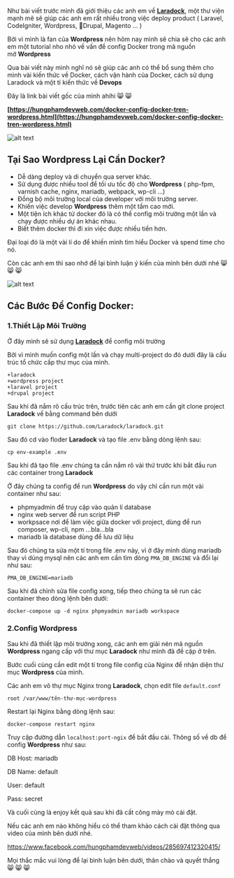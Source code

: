 Như bài viết trước mình đã giới thiệu các anh em về <strong><a href="https://hungphamdevweb.com/laravel-vai-phut-tim-hieu-laradock.html">Laradock</a></strong>, một thư viện mạnh mẽ sẽ giúp các anh em rất nhiều trong việc deploy product ( Laravel, CodeIgniter, Wordpress, Drupal, Magento ... )

Bởi vì mình là fan của <strong>Wordpress</strong> nên hôm nay mình sẽ chia sẽ cho các anh em một tutorial nho nhỏ về vấn đề config Docker trong mã nguồn mở <strong>Wordpress</strong>

Qua bài viết này mình nghĩ nó sẽ giúp các anh có thể bổ sung thêm cho mình vài kiến thức về Docker, cách vận hành của Docker, cách sử dụng Laradock và một tí kiến thức về <strong>Devops</strong>

Đây là link bài viết gốc của mình ahihi :smile_cat: :smile_cat:

**[https://hungphamdevweb.com/docker-config-docker-tren-wordpress.html](https://hungphamdevweb.com/docker-config-docker-tren-wordpress.html)**

![alt text](https://s3-ap-southeast-1.amazonaws.com/kipalog.com/x6dcxzh69i_config-docker-tren-wordpress.jpg)
<h2>Tại Sao Wordpress Lại Cần Docker?</h2>
<ul>
 	<li>Dễ dàng deploy và di chuyển qua server khác.</li>
 	<li>Sử dụng được nhiều tool để tối ưu tốc độ cho <strong>Wordpress</strong> ( php-fpm, varnish cache, nginx, mariadb, webpack, wp-cli ...)</li>
 	<li>Đồng bộ môi trường local của developer với môi trường server.</li>
 	<li>Khiến việc develop <strong>Wordpress</strong> thêm một tầm cao mới.</li>
 	<li>Một tiện ích khác từ docker đó là có thể config môi trường một lần và chạy được nhiều dự án khác nhau.</li>
 	<li>Biết thêm docker thì đi xin việc được nhiều tiền hơn.</li>
</ul>
Đại loại đó là một vài lí do để khiến mình tìm hiểu Docker và spend time cho nó.

Còn các anh em thì sao nhớ để lại bình luận ý kiến của mình bên dưới nhé :smile_cat: :smile_cat: :smile_cat:

![alt text](https://s3-ap-southeast-1.amazonaws.com/kipalog.com/ecej7r48f1_docker-compose.jpg)
<h2>Các Bước Để Config Docker:</h2>
<h3>1.Thiết Lập Môi Trường</h3>
Ở đây mình sẽ sử dụng <a href="https://hungphamdevweb.com/laravel-vai-phut-tim-hieu-laradock.html"><strong>Laradock</strong></a> để config môi trường

Bởi vì mình muốn config một lần và chạy multi-project do đó dưới đây là cấu trúc tổ chức cấp thư mục của mình.
```
+laradock
+wordpress project
+laravel project
+drupal project
```
Sau khi đã nắm rõ cấu trúc trên, trước tiên các anh em cần git clone project <strong>Laradock</strong> về bằng command bên dưới
```
git clone https://github.com/Laradock/laradock.git
```
Sau đó cd vào floder <strong>Laradock</strong> và tạo file .env bằng dòng lệnh sau:
```
cp env-example .env
```
Sau khi đã tạo file .env chúng ta cần nắm rõ vài thứ trước khi bắt đầu run các container trong <strong>Laradock</strong>

Ở đây chúng ta config để run <strong>Wordpress</strong> do vậy chỉ cần run một vài container như sau:
<ul>
 	<li>phpmyadmin để truy cập vào quản lí database</li>
 	<li>nginx web server để run script PHP</li>
 	<li>workpsace nơi để làm việc giữa docker với project, dùng để run composer, wp-cli, npm ...bla...bla</li>
 	<li>mariadb là database dùng để lưu dữ liệu</li>
</ul>
Sau đó chúng ta sửa một tí trong file .env này, vì ở đây mình dùng mariadb thay vì dùng mysql nên các anh em cần tìm dòng <code>PMA_DB_ENGINE</code> và đổi lại như sau:

```
PMA_DB_ENGINE=mariadb
```

Sau khi đã chỉnh sửa file config xong, tiếp theo chúng ta sẽ run các container theo dòng lệnh bên dưới:

```
docker-compose up -d nginx phpmyadmin mariadb workspace
```

<h3>2.Config Wordpress</h3>
Sau khi đã thiết lập môi trường xong, các anh em giải nén mã nguồn <strong>Wordpress</strong> ngang cấp với thư mục <strong>Laradock</strong> như mình đã đề cập ở trên.

Bước cuối cùng cần edit một tí trong file config của Nginx để nhận diện thư mục <strong>Wordpress</strong> của mình.

Các anh em vô thự mục Nginx trong <strong>Laradock</strong>, chọn edit file `default.conf`
```
root /var/www/tên-thư-mục-wordpress
```
Restart lại Nginx bằng dòng lệnh sau:
```
docker-compose restart nginx
```
Truy cập đường dẫn <code>localhost:port-ngix</code> để bắt đầu cài.
Thông số về db để config <strong>Wordpress</strong> như sau:

DB Host: mariadb

DB Name: default

User: default

Pass: secret

Và cuối cùng là enjoy kết quả sau khi đã cất công mày mò cài đặt.

Nếu các anh em nào không hiểu có thể tham khảo cách cài đặt thông qua video của mình bên dưới nhé.

https://www.facebook.com/hungphamdevweb/videos/285697412320415/

Mọi thắc mắc vui lòng để lại bình luận bên dưới, thân chào và quyết thắng :smile_cat: :smile_cat: :smile_cat: